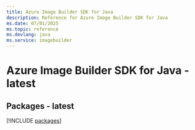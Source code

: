 ```yaml
---
title: Azure Image Builder SDK for Java
description: Reference for Azure Image Builder SDK for Java
ms.date: 07/01/2025
ms.topic: reference
ms.devlang: java
ms.service: imagebuilder
---
```

# Azure Image Builder SDK for Java - latest
## Packages - latest
[!INCLUDE [packages](image-builder-index.md)]
